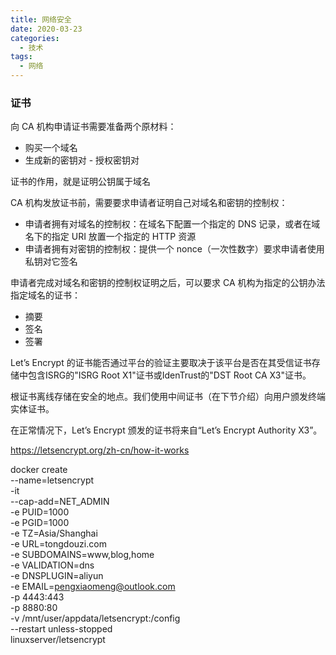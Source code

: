 ```yaml
---
title: 网络安全
date: 2020-03-23
categories:
  - 技术
tags:
  - 网络
---
```


### 证书

向 CA 机构申请证书需要准备两个原材料：

- 购买一个域名
- 生成新的密钥对 - 授权密钥对

证书的作用，就是证明公钥属于域名

CA 机构发放证书前，需要要求申请者证明自己对域名和密钥的控制权：

- 申请者拥有对域名的控制权：在域名下配置一个指定的 DNS 记录，或者在域名下的指定 URI 放置一个指定的 HTTP 资源
- 申请者拥有对密钥的控制权：提供一个 nonce（一次性数字）要求申请者使用私钥对它签名

申请者完成对域名和密钥的控制权证明之后，可以要求 CA 机构为指定的公钥办法指定域名的证书：

- 摘要
- 签名
- 签署

Let’s Encrypt 的证书能否通过平台的验证主要取决于该平台是否在其受信证书存储中包含ISRG的"ISRG Root X1"证书或IdenTrust的"DST Root CA X3"证书。

根证书离线存储在安全的地点。我们使用中间证书（在下节介绍）向用户颁发终端实体证书。

在正常情况下，Let’s Encrypt 颁发的证书将来自“Let’s Encrypt Authority X3”。


https://letsencrypt.org/zh-cn/how-it-works


docker create \
  --name=letsencrypt \
  -it \
  --cap-add=NET_ADMIN \
  -e PUID=1000 \
  -e PGID=1000 \
  -e TZ=Asia/Shanghai \
  -e URL=tongdouzi.com \
  -e SUBDOMAINS=www,blog,home \
  -e VALIDATION=dns \
  -e DNSPLUGIN=aliyun \
  -e EMAIL=pengxiaomeng@outlook.com \
  -p 4443:443 \
  -p 8880:80 \
  -v /mnt/user/appdata/letsencrypt:/config \
  --restart unless-stopped \
  linuxserver/letsencrypt
